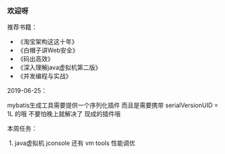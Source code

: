 ### 欢迎呀

推荐书籍：

- 《淘宝架构这这十年》
- 《白帽子讲Web安全》
- 《码出高效》
- 《深入理解java虚拟机第二版》
- 《并发编程与实战》

2019-06-25：

mybatis生成工具需要提供一个序列化插件 而且是需要携带 serialVersionUID = 1L 的哦 不要怕晚上就解决了 现成的插件哦

本周任务：

​	1. java虚拟机 jconsole 还有 vm tools  性能调优